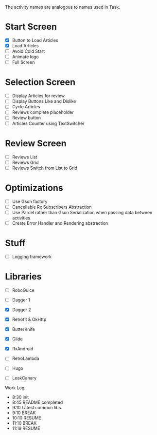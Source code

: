 
The activity names are analogous to names used in Task.

# Start Screen

- [X] Button to Load Articles
- [X] Load Articles
- [ ] Avoid Cold Start
- [ ] Animate logo
- [ ] Full Screen

# Selection Screen

- [ ] Display Articles for review
- [ ] Display Buttons Like and Dislike
- [ ] Cycle Articles
- [ ] Reviews complete placeholder
- [ ] Review button
- [ ] Articles Counter using TextSwitcher

# Review Screen

- [ ] Reviews List
- [ ] Reviews Grid
- [ ] Reviews Switch from List to Grid

# Optimizations

- [ ] Use Gson factory
- [ ] Cancellable Rx Subscribers Abstraction
- [ ] Use Parcel rather than Gson Serialization when passing data between activities
- [ ] Create Error Handler and Rendering abstraction

# Stuff
- [ ] Logging framework


# Libraries
- [ ] RoboGuice
- [ ] Dagger 1
- [X] Dagger 2
- [X] Retrofit & OkHttp
- [X] ButterKnife
- [X] Glide
- [X] RxAndroid
- [ ] RetroLambda
- [ ] Hugo
- [ ] LeakCanary



Work Log

- 8:30 init
- 8:45 README completed
- 9:10 Latest common libs
- 9:10 BREAK
- 10:10 RESUME
- 11:10 BREAK
- 11:19 RESUME


